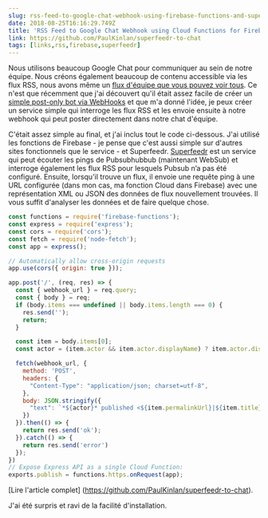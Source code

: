 ```yaml
---
slug: rss-feed-to-google-chat-webhook-using-firebase-functions-and-superfeedr
date: 2018-08-25T16:16:29.749Z
title: 'RSS Feed to Google Chat Webhook using Cloud Functions for Firebase and Superfeedr'
link: https://github.com/PaulKinlan/superfeedr-to-chat
tags: [links,rss,firebase,superfeedr]
---
```

Nous utilisons beaucoup Google Chat pour communiquer au sein de notre équipe. Nous créons également beaucoup de contenu accessible via les flux RSS, nous avons même un [flux d'équipe que vous pouvez voir tous](http://devwebfeed.appspot.com). Ce n'est que récemment que j'ai découvert qu'il était assez facile de créer un [simple post-only bot via WebHooks](https://developers.google.com/hangouts/chat/how-tos/webhooks) et que m'a donné l'idée, je peux créer un service simple qui interroge les flux RSS et les envoie ensuite à notre webhook qui peut poster directement dans notre chat d'équipe.

C'était assez simple au final, et j'ai inclus tout le code ci-dessous. J'ai utilisé les fonctions de Firebase - je pense que c'est aussi simple sur d'autres sites fonctionnels que le service - et Superfeedr. [Superfeedr](https://superfeedr.com/) est un service qui peut écouter les pings de Pubsubhubbub (maintenant WebSub) et interroge également les flux RSS pour lesquels Pubsub n’a pas été configuré. Ensuite, lorsqu'il trouve un flux, il envoie une requête ping à une URL configurée (dans mon cas, ma fonction Cloud dans Firebase) avec une représentation XML ou JSON des données de flux nouvellement trouvées. Il vous suffit d'analyser les données et de faire quelque chose.


```javascript
const functions = require('firebase-functions');
const express = require('express');
const cors = require('cors');
const fetch = require('node-fetch');
const app = express();

// Automatically allow cross-origin requests
app.use(cors({ origin: true }));

app.post('/', (req, res) => {
  const { webhook_url } = req.query;
  const { body } = req;
  if (body.items === undefined || body.items.length === 0) {
    res.send('');
    return;
  }

  const item = body.items[0];
  const actor = (item.actor && item.actor.displayName) ? item.actor.displayName : body.title;

  fetch(webhook_url, {
    method: 'POST',
    headers: {
      "Content-Type": "application/json; charset=utf-8",
    },
    body: JSON.stringify({
      "text": `*${actor}* published <${item.permalinkUrl}|${item.title}>. Please consider <https://twitter.com/intent/tweet?url=${encodeURIComponent(body.items[0].permalinkUrl)}&text=${encodeURIComponent(body.items[0].title)}|Sharing it>.`
    })  
  }).then(() => {
    return res.send('ok');
  }).catch(() => {
    return res.send('error')
  });
})
// Expose Express API as a single Cloud Function:
exports.publish = functions.https.onRequest(app);
```


[Lire l'article complet] (https://github.com/PaulKinlan/superfeedr-to-chat).

J'ai été surpris et ravi de la facilité d'installation.
